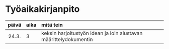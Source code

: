 # Työaikakirjanpito

| päivä | aika | mitä tein  |
| :----:|:-----| :-----|
| 24.3. | 3    | keksin harjoitustyön idean ja loin alustavan määrittelydokumentin |
